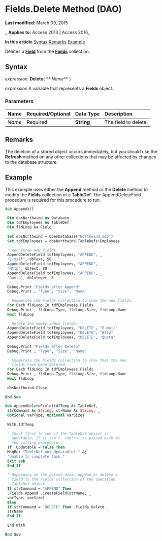 
# Fields.Delete Method (DAO)

 **Last modified:** March 09, 2015

 _ **Applies to:** Access 2013 | Access 2016_

 **In this article**
[Syntax](#sectionSection0)
[Remarks](#sectionSection1)
[Example](#sectionSection2)


Deletes a  **[Field](47282ce2-9b49-ccf9-ad37-c4bb25cfd037.md)** from the **[Fields](4be3ba07-20c1-d958-c1b8-7dd8b4731f60.md)** collection.

## Syntax
<a name="sectionSection0"> </a>

 _expression_. **Delete**( ** _Name_** )

 _expression_ A variable that represents a **Fields** object.


### Parameters



|**Name**|**Required/Optional**|**Data Type**|**Description**|
|:-----|:-----|:-----|:-----|
| _Name_|Required|**String**|The field to delete.|

## Remarks
<a name="sectionSection1"> </a>

The deletion of a stored object occurs immediately, but you should use the  **Refresh** method on any other collections that may be affected by changes to the database structure.


## Example
<a name="sectionSection2"> </a>

This example uses either the  **Append** method or the **Delete** method to modify the **Fields** collection of a **TableDef**. The AppendDeleteField procedure is required for this procedure to run.


```vb
Sub AppendX() 
 
 Dim dbsNorthwind As Database 
 Dim tdfEmployees As TableDef 
 Dim fldLoop As Field 
 
 Set dbsNorthwind = OpenDatabase("Northwind.mdb") 
 Set tdfEmployees = dbsNorthwind.TableDefs!Employees 
 
 ' Add three new fields. 
 AppendDeleteField tdfEmployees, "APPEND", _ 
 "E-mail", dbText, 50 
 AppendDeleteField tdfEmployees, "APPEND", _ 
 "Http", dbText, 80 
 AppendDeleteField tdfEmployees, "APPEND", _ 
 "Quota", dbInteger, 5 
 
 Debug.Print "Fields after Append" 
 Debug.Print , "Type", "Size", "Name" 
 
 ' Enumerate the Fields collection to show the new fields. 
 For Each fldLoop In tdfEmployees.Fields 
 Debug.Print , fldLoop.Type, fldLoop.Size, fldLoop.Name 
 Next fldLoop 
 
 ' Delete the newly added fields. 
 AppendDeleteField tdfEmployees, "DELETE", "E-mail" 
 AppendDeleteField tdfEmployees, "DELETE", "Http" 
 AppendDeleteField tdfEmployees, "DELETE", "Quota" 
 
 Debug.Print "Fields after Delete" 
 Debug.Print , "Type", "Size", "Name" 
 
 ' Enumerate the Fields collection to show that the new 
 ' fields have been deleted. 
 For Each fldLoop In tdfEmployees.Fields 
 Debug.Print , fldLoop.Type, fldLoop.Size, fldLoop.Name 
 Next fldLoop 
 
 dbsNorthwind.Close 
 
End Sub 
 
Sub AppendDeleteField(tdfTemp As TableDef, _ 
 strCommand As String, strName As String, _ 
 Optional varType, Optional varSize) 
 
 With tdfTemp 
 
 ' Check first to see if the TableDef object is 
 ' updatable. If it isn't, control is passed back to 
 ' the calling procedure. 
 If .Updatable = False Then 
 MsgBox "TableDef not Updatable! " &; _ 
 "Unable to complete task." 
 Exit Sub 
 End If 
 
 ' Depending on the passed data, append or delete a 
 ' field to the Fields collection of the specified 
 ' TableDef object. 
 If strCommand = "APPEND" Then 
 .Fields.Append .CreateField(strName, _ 
 varType, varSize) 
 Else 
 If strCommand = "DELETE" Then .Fields.Delete _ 
 strName 
 End If 
 
 End With 
 
End Sub
```

